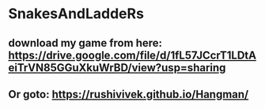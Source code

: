 # SnakesAndLaddeRs


## download my game from here: https://drive.google.com/file/d/1fL57JCcrT1LDtAeiTrVN85GGuXkuWrBD/view?usp=sharing


## Or goto: https://rushivivek.github.io/Hangman/